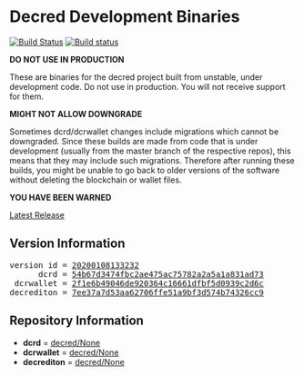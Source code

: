 
# Decred Development Binaries

[![Build Status](https://travis-ci.org/matheusd/decred-weekly-builds.svg?branch=v20200108133232)](https://travis-ci.org/matheusd/decred-weekly-builds) [![Build status](https://ci.appveyor.com/api/projects/status/hncgrnv0xuqb6s3c/branch/master?svg=true)](https://ci.appveyor.com/project/matheusd/decred-weekly-builds/branch/master)


**DO NOT USE IN PRODUCTION**

These are binaries for the decred project built from unstable, under development
code. Do not use in production. You will not receive support for them.

**MIGHT NOT ALLOW DOWNGRADE**

Sometimes dcrd/dcrwallet changes include migrations which cannot be downgraded.
Since these builds are made from code that is under development (usually from
the master branch of the respective repos), this means that they may include such
migrations. Therefore after running these builds, you might be unable to go back
to older versions of the software without deleting the blockchain or wallet
files.

**YOU HAVE BEEN WARNED**

[Latest Release](https://github.com/matheusd/decred-weekly-builds/releases/latest)

## Version Information

<pre>
version id = <a href="https://github.com/matheusd/decred-weekly-builds/releases/tag/v20200108133232">20200108133232</a>
      dcrd = <a href="https://github.com/decred/dcrd/commits/54b67d3474fbc2ae475ac75782a2a5a1a831ad73">54b67d3474fbc2ae475ac75782a2a5a1a831ad73</a>
 dcrwallet = <a href="https://github.com/decred/dcrwallet/commits/2f1e6b49046de920364c16661dfbf5d0939c2d6c">2f1e6b49046de920364c16661dfbf5d0939c2d6c</a>
decrediton = <a href="https://github.com/decred/decrediton/commits/7ee37a7d53aa62706ffe51a9bf3d574b74326cc9">7ee37a7d53aa62706ffe51a9bf3d574b74326cc9</a>
</pre>

## Repository Information

- **dcrd** = [decred/None](https://github.com/decred/dcrd)
- **dcrwallet** = [decred/None](https://github.com/decred/dcrwallet)
- **decrediton** = [decred/None](https://github.com/decred/decrediton)


